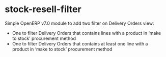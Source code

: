 stock-resell-filter
===================
Simple OpenERP v7.0 module to add two filter on Delivery Orders view:
- One to filter Delivery Orders that contains lines with a product in ‘make to stock’ procurement method
- One to filter Delivery Orders that contains at least one line with a product in ‘make to stock’ procurement method
